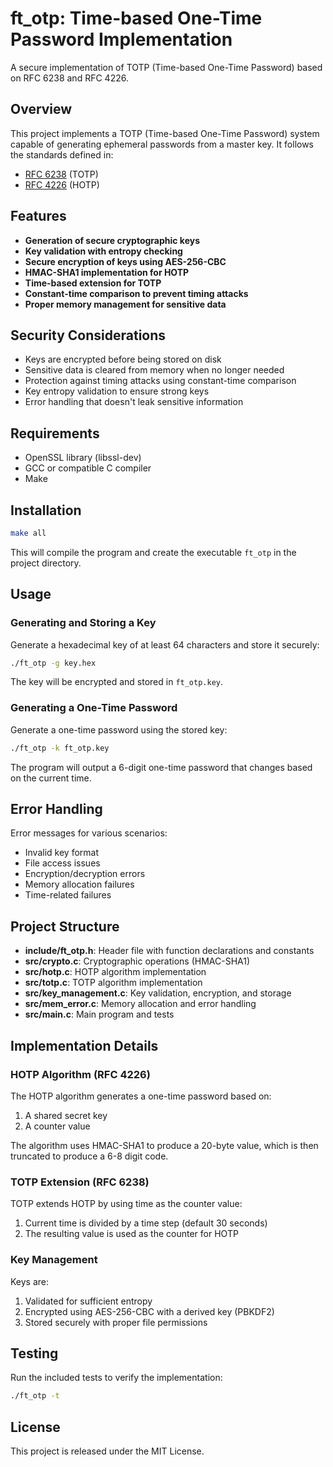 # ft_otp: Time-based One-Time Password Implementation

A secure implementation of TOTP (Time-based One-Time Password) based on RFC 6238 and RFC 4226.

## Overview

This project implements a TOTP (Time-based One-Time Password) system capable of generating ephemeral passwords from a master key. It follows the standards defined in:
- [RFC 6238](https://datatracker.ietf.org/doc/html/rfc6238) (TOTP)
- [RFC 4226](https://datatracker.ietf.org/doc/html/rfc4226) (HOTP)

## Features

- **Generation of secure cryptographic keys**
- **Key validation with entropy checking**
- **Secure encryption of keys using AES-256-CBC**
- **HMAC-SHA1 implementation for HOTP**
- **Time-based extension for TOTP**
- **Constant-time comparison to prevent timing attacks**
- **Proper memory management for sensitive data**

## Security Considerations

- Keys are encrypted before being stored on disk
- Sensitive data is cleared from memory when no longer needed
- Protection against timing attacks using constant-time comparison
- Key entropy validation to ensure strong keys
- Error handling that doesn't leak sensitive information

## Requirements

- OpenSSL library (libssl-dev)
- GCC or compatible C compiler
- Make

## Installation

```bash
make all
```

This will compile the program and create the executable `ft_otp` in the project directory.

## Usage

### Generating and Storing a Key

Generate a hexadecimal key of at least 64 characters and store it securely:

```bash
./ft_otp -g key.hex
```

The key will be encrypted and stored in `ft_otp.key`.

### Generating a One-Time Password

Generate a one-time password using the stored key:

```bash
./ft_otp -k ft_otp.key
```

The program will output a 6-digit one-time password that changes based on the current time.

## Error Handling

Error messages for various scenarios:

- Invalid key format
- File access issues
- Encryption/decryption errors
- Memory allocation failures
- Time-related failures

## Project Structure

- **include/ft_otp.h**: Header file with function declarations and constants
- **src/crypto.c**: Cryptographic operations (HMAC-SHA1)
- **src/hotp.c**: HOTP algorithm implementation
- **src/totp.c**: TOTP algorithm implementation
- **src/key_management.c**: Key validation, encryption, and storage
- **src/mem_error.c**: Memory allocation and error handling
- **src/main.c**: Main program and tests

## Implementation Details

### HOTP Algorithm (RFC 4226)

The HOTP algorithm generates a one-time password based on:
1. A shared secret key
2. A counter value

The algorithm uses HMAC-SHA1 to produce a 20-byte value, which is then truncated to produce a 6-8 digit code.

### TOTP Extension (RFC 6238)

TOTP extends HOTP by using time as the counter value:
1. Current time is divided by a time step (default 30 seconds)
2. The resulting value is used as the counter for HOTP

### Key Management

Keys are:
1. Validated for sufficient entropy
2. Encrypted using AES-256-CBC with a derived key (PBKDF2)
3. Stored securely with proper file permissions


## Testing

Run the included tests to verify the implementation:

```bash
./ft_otp -t
```

## License

This project is released under the MIT License.
